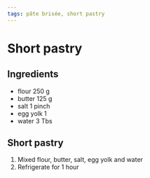 ```yaml
---
tags: pâte brisée, short pastry
---
```


# Short pastry
## Ingredients
- flour						  250    g
- butter				      125    g
- salt							1	 pinch
- egg yolk						1
- water							3	 Tbs


## Short pastry
1. Mixed flour, butter, salt, egg yolk and water
2. Refrigerate for 1 hour
